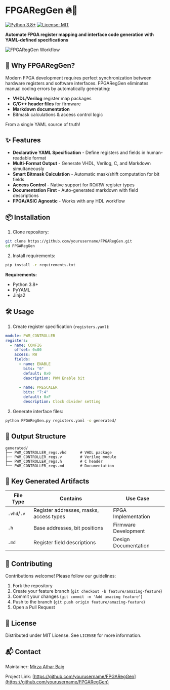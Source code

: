 # FPGARegGen 🔥🧱

[![Python 3.8+](https://img.shields.io/badge/python-3.8+-blue.svg)](https://www.python.org/downloads/)
[![License: MIT](https://img.shields.io/badge/License-MIT-yellow.svg)](https://opensource.org/licenses/MIT)

**Automate FPGA register mapping and interface code generation with YAML-defined specifications**

![FPGARegGen Workflow](https://raw.githubusercontent.com/yourusername/FPGARegGen/main/docs/workflow.png)

## 🚀 Why FPGARegGen?

Modern FPGA development requires perfect synchronization between hardware registers and software interfaces. FPGARegGen eliminates manual coding errors by automatically generating:

- **VHDL/Verilog** register map packages
- **C/C++ header files** for firmware
- **Markdown documentation** 
- Bitmask calculations & access control logic

From a single YAML source of truth!

## ✨ Features

- **Declarative YAML Specification** - Define registers and fields in human-readable format
- **Multi-Format Output** - Generate VHDL, Verilog, C, and Markdown simultaneously
- **Smart Bitmask Calculation** - Automatic mask/shift computation for bit fields
- **Access Control** - Native support for RO/RW register types
- **Documentation First** - Auto-generated markdown with field descriptions
- **FPGA/ASIC Agnostic** - Works with any HDL workflow

## 📦 Installation

1. Clone repository:
```bash
git clone https://github.com/yourusername/FPGARegGen.git
cd FPGARegGen
```

2. Install requirements:
```bash
pip install -r requirements.txt
```

**Requirements:**
- Python 3.8+
- PyYAML
- Jinja2

## 🛠 Usage

1. Create register specification (`registers.yaml`):
```yaml
module: PWM_CONTROLLER
registers:
  - name: CONFIG
    offset: 0x00
    access: RW
    fields:
      - name: ENABLE
        bits: "0"
        default: 0x0
        description: PWM Enable bit
        
      - name: PRESCALER
        bits: "7:4"
        default: 0xF
        description: Clock divider setting
```

2. Generate interface files:
```bash
python FPGARegGen.py registers.yaml -o generated/
```

## 📂 Output Structure
```
generated/
├── PWM_CONTROLLER_regs.vhd      # VHDL package
├── PWM_CONTROLLER_regs.v        # Verilog module
├── PWM_CONTROLLER_regs.h        # C header
└── PWM_CONTROLLER_regs.md       # Documentation
```

## 🎯 Key Generated Artifacts
| File Type          | Contains                                  | Use Case                |
|---------------------|-------------------------------------------|-------------------------|
| `.vhd`/`.v`        | Register addresses, masks, access types  | FPGA Implementation     |
| `.h`               | Base addresses, bit positions            | Firmware Development    |
| `.md`              | Register field descriptions              | Design Documentation    |


## 🤝 Contributing
Contributions welcome! Please follow our guidelines:
1. Fork the repository
2. Create your feature branch (`git checkout -b feature/amazing-feature`)
3. Commit your changes (`git commit -m 'Add amazing feature'`)
4. Push to the branch (`git push origin feature/amazing-feature`)
5. Open a Pull Request

## 📜 License
Distributed under MIT License. See `LICENSE` for more information.

## 📬 Contact
Maintainer: [Mirza Athar Baig](https://www.linkedin.com/in/mirza-athar-baig/)

Project Link: [https://github.com/yourusername/FPGARegGen](https://github.com/yourusername/FPGARegGen)
